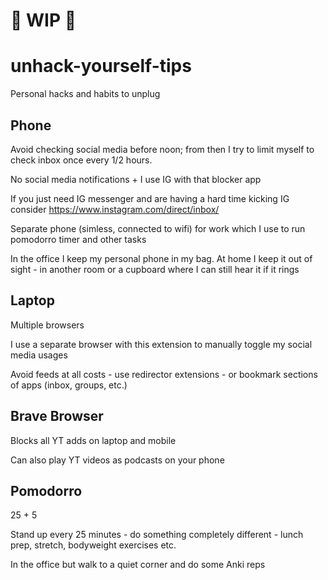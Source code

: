 # 🚧 WIP 🚧

# unhack-yourself-tips
Personal hacks and habits to unplug

## Phone

Avoid checking social media before noon; from then I try to limit myself to check inbox once every 1/2 hours.

No social media notifications + I use IG with that blocker app

If you just need IG messenger and are having a hard time kicking IG consider https://www.instagram.com/direct/inbox/

Separate phone (simless, connected to wifi) for work which I use to run pomodorro timer and other tasks

In the office I keep my personal phone in my bag. At home I keep it out of sight - in another room or a cupboard where I can still hear it if it rings

## Laptop

Multiple browsers

I use a separate browser with this extension to manually toggle my social media usages

Avoid feeds at all costs - use redirector extensions - or bookmark sections of apps (inbox, groups, etc.)

## Brave Browser

Blocks all YT adds on laptop and mobile

Can also play YT videos as podcasts on your phone

## Pomodorro 

25 + 5

Stand up every 25 minutes - do something completely different - lunch prep, stretch, bodyweight exercises etc.

In the office but walk to a quiet corner and do some Anki reps

 
